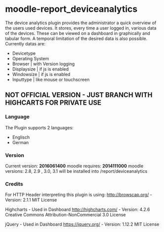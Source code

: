 # moodle-report_deviceanalytics
The device analytics plugin provides the administrator a quick overview of the users used devices. It stores, every time a user logged in, various data of the devices. These can be viewed on a dashboard in graphically and tabular form. A temporal limitation of the desired data is also possible.
Currently datas are:
 - Devicetype
 - Operating System
 - Browser | with Version logging
 - Displaysize | if js is enabled
 - Windowsize | if js is enabled
 - Inputtype | like mouse or touchscreen

## NOT OFFICIAL VERSION - JUST BRANCH WITH HIGHCARTS FOR PRIVATE USE

### Language
The Plugin supports 2 languages:
 - Englisch
 - German
 
### Version
Current version: **2016061400** 
moodle requires: **2014111000** 
moodle versions: 2.8, 2.9 , 3.0, 3.1
will be installed into /report/deviceanalytics

### Credits
For HTTP Header interpreting this plugin is using: 
http://browscap.org/ - Version: 2.1.1
MIT License

Highcharts - Used in Dashboard
http://highcharts.com/ - Version: 4.2.6 
Creative Commons Attribution-NonCommercial 3.0 License

jQuery - Used in Dashboard
https://jquery.org/ - Version: 1.12.2
MIT License
